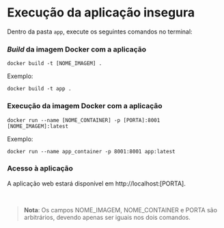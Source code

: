 # Execução da aplicação insegura

Dentro da pasta ```app```, execute os seguintes comandos no terminal:
### *Build* da imagem Docker com a aplicação

```docker build -t [NOME_IMAGEM] .```

Exemplo:

```docker build -t app .```

### Execução da imagem Docker com a aplicação

```docker run --name [NOME_CONTAINER] -p [PORTA]:8001 [NOME_IMAGEM]:latest```

Exemplo:

```docker run --name app_container -p 8001:8001 app:latest```

### Acesso à aplicação
A aplicação web estará disponível em http://localhost:[PORTA].

</br>

>**Nota**: Os campos NOME_IMAGEM, NOME_CONTAINER e PORTA são arbitrários, devendo apenas ser iguais nos dois comandos.
